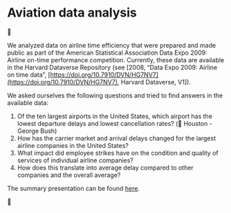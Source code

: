# Aviation data analysis

🛫

We analyzed data on airline time efficiency that were prepared and made public as part of the American Statistical Association Data Expo 2009: Airline on-time performance competition. Currently, these data are available in the Harvard Dataverse Repository (see [2008, “Data Expo 2009: Airline on time data”, [https://doi.org/10.7910/DVN/HG7NV7](https://doi.org/10.7910/DVN/HG7NV7), Harvard Dataverse, V1]).

We asked ourselves the following questions and tried to find answers in the available data:
1. Of the ten largest airports in the United States, which airport has the lowest departure delays and lowest cancellation rates? (🥇 Houston - George Bush)
2. How has the carrier market and arrival delays changed for the largest airline companies in the United States?
3. What impact did employee strikes have on the condition and quality of services of individual airline companies?
4. How does this translate into average delay compared to other companies and the overall average?

The summary presentation can be found [here](https://github.com/FilipLangiewicz/Projekt_PDU_02/blob/main/Analiza.pptx).


🛬
